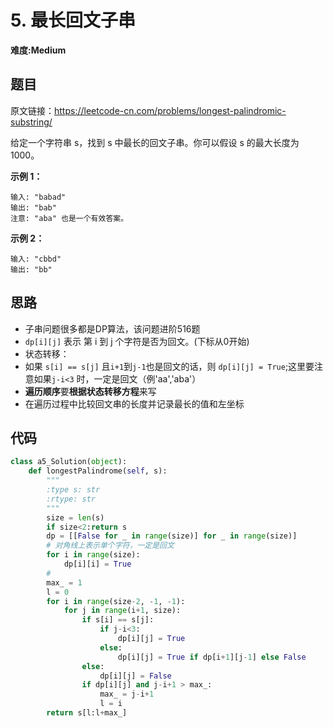 # 5. 最长回文子串
**难度:Medium**
## 题目
原文链接：https://leetcode-cn.com/problems/longest-palindromic-substring/

给定一个字符串 s，找到 s 中最长的回文子串。你可以假设 s 的最大长度为 1000。

**示例 1：**
```
输入: "babad"
输出: "bab"
注意: "aba" 也是一个有效答案。
```
**示例 2：**
```
输入: "cbbd"
输出: "bb"
```

## 思路
* 子串问题很多都是DP算法，该问题进阶516题
* `dp[i][j]` 表示 第 i 到 j 个字符是否为回文。(下标从0开始)
* 状态转移：
* 如果 `s[i] == s[j]` 且`i+1`到`j-1`也是回文的话，则 `dp[i][j] = True`;这里要注意如果`j-i<3` 时，一定是回文（例'aa','aba'）
* **遍历顺序**要**根据状态转移方程**来写
* 在遍历过程中比较回文串的长度并记录最长的值和左坐标

## 代码
```python
class a5_Solution(object):
    def longestPalindrome(self, s):
        """
        :type s: str
        :rtype: str
        """
        size = len(s)
        if size<2:return s
        dp = [[False for _ in range(size)] for _ in range(size)]
        # 对角线上表示单个字符，一定是回文
        for i in range(size):
            dp[i][i] = True
        #
        max_ = 1
        l = 0
        for i in range(size-2, -1, -1):
            for j in range(i+1, size):
                if s[i] == s[j]:
                    if j-i<3:
                        dp[i][j] = True
                    else:
                        dp[i][j] = True if dp[i+1][j-1] else False
                else:
                    dp[i][j] = False
                if dp[i][j] and j-i+1 > max_:
                    max_ = j-i+1
                    l = i
        return s[l:l+max_]
```
